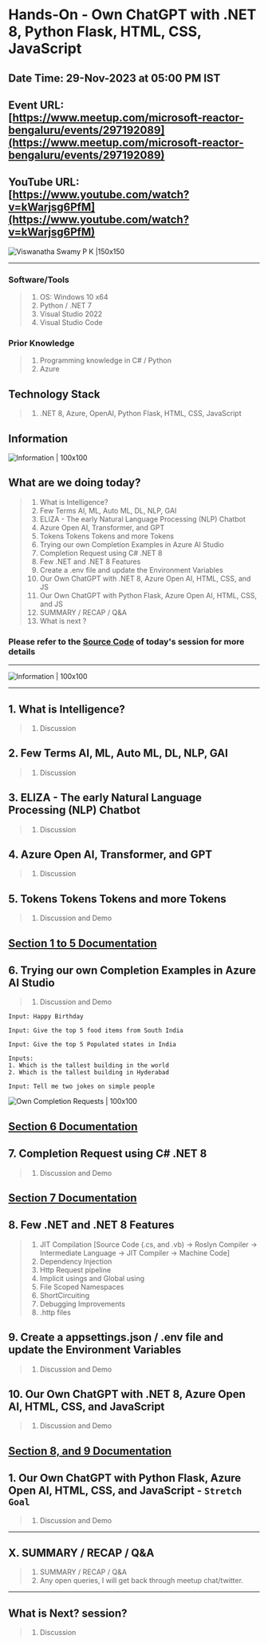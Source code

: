 # Hands-On - Own ChatGPT with .NET 8, Python Flask, HTML, CSS, JavaScript

## Date Time: 29-Nov-2023 at 05:00 PM IST

## Event URL: [https://www.meetup.com/microsoft-reactor-bengaluru/events/297192089](https://www.meetup.com/microsoft-reactor-bengaluru/events/297192089)

## YouTube URL: [https://www.youtube.com/watch?v=kWarjsg6PfM](https://www.youtube.com/watch?v=kWarjsg6PfM)

![Viswanatha Swamy P K |150x150](./Documentation/Images/ViswanathaSwamyPK.PNG)

---

### Software/Tools

> 1. OS: Windows 10 x64
> 1. Python / .NET 7
> 1. Visual Studio 2022
> 1. Visual Studio Code

### Prior Knowledge

> 1. Programming knowledge in C# / Python
> 1. Azure

## Technology Stack

> 1. .NET 8, Azure, OpenAI, Python Flask, HTML, CSS, JavaScript

## Information

![Information | 100x100](./Documentation/Images/Information.PNG)

## What are we doing today?

> 1. What is Intelligence?
> 1. Few Terms AI, ML, Auto ML, DL, NLP, GAI
> 1. ELIZA - The early Natural Language Processing (NLP) Chatbot
> 1. Azure Open AI, Transformer, and GPT
> 1. Tokens Tokens Tokens and more Tokens
> 1. Trying our own Completion Examples in Azure AI Studio
> 1. Completion Request using C# .NET 8
> 1. Few .NET and .NET 8 Features
> 1. Create a .env file and update the Environment Variables
> 1. Our Own ChatGPT with .NET 8, Azure Open AI, HTML, CSS, and JS
> 1. Our Own ChatGPT with Python Flask, Azure Open AI, HTML, CSS, and JS
> 1. SUMMARY / RECAP / Q&A
> 1. What is next ?

### Please refer to the [**Source Code**](https://github.com/ViswanathaSwamy-PK-TechSkillz-Academy/learn-azure-openai/tree/main) of today's session for more details

---

![Information | 100x100](./Documentation/Images/SeatBelt.PNG)

---

## 1. What is Intelligence?

> 1. Discussion

## 2. Few Terms AI, ML, Auto ML, DL, NLP, GAI

> 1. Discussion

## 3. ELIZA - The early Natural Language Processing (NLP) Chatbot

> 1. Discussion

## 4. Azure Open AI, Transformer, and GPT

> 1. Discussion

## 5. Tokens Tokens Tokens and more Tokens

> 1. Discussion and Demo

## [**Section 1 to 5 Documentation**](https://github.com/ViswanathaSwamy-PK-TechSkillz-Academy/learn-azure-openai/blob/main/documentation/S2.md)

## 6. Trying our own Completion Examples in Azure AI Studio

> 1. Discussion and Demo

```text
Input: Happy Birthday

Input: Give the top 5 food items from South India

Input: Give the top 5 Populated states in India

Inputs: 
1. Which is the tallest building in the world 
2. Which is the tallest building in Hyderabad

Input: Tell me two jokes on simple people
```

![Own Completion Requests | 100x100](./Documentation/Images/OwnCompletionRequest.PNG)

## [**Section 6 Documentation**](https://github.com/vishipayyallore/speaker-series-2023/blob/main/AzureOpenAI/2023Jul05_Prompt_Engineering_Part1/README.md)

## 7. Completion Request using C# .NET 8

> 1. Discussion and Demo

## [**Section 7 Documentation**](https://github.com/ViswanathaSwamy-PK-TechSkillz-Academy/learn-azure-openai/blob/main/documentation/S2.md)

## 8. Few .NET and .NET 8 Features

> 1. JIT Compilation [Source Code (.cs, and .vb) -> Roslyn Compiler -> Intermediate Language -> JIT Compiler -> Machine Code]
> 1. Dependency Injection
> 1. Http Request pipeline
> 1. Implicit usings and Global using
> 1. File Scoped Namespaces
> 1. ShortCircuiting
> 1. Debugging Improvements
> 1. .http files

## 9. Create a appsettings.json / .env file and update the Environment Variables

> 1. Discussion and Demo

## 10. Our Own ChatGPT with .NET 8, Azure Open AI, HTML, CSS, and JavaScript

> 1. Discussion and Demo

## [**Section 8, and 9 Documentation**](https://github.com/vishipayyallore/speaker-series-2023/blob/main/On.NETLiveShows/20231030_BuildYourOwnChatGPT/README.md)

## 1. Our Own ChatGPT with Python Flask, Azure Open AI, HTML, CSS, and JavaScript - **`Stretch Goal`**

> 1. Discussion and Demo

---

## X. SUMMARY / RECAP / Q&A

> 1. SUMMARY / RECAP / Q&A
> 2. Any open queries, I will get back through meetup chat/twitter.

---

## What is Next? session?

> 1. Discussion
